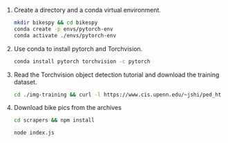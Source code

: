 1. Create a directory and a conda virtual environment.
   ```sh
   mkdir bikespy && cd bikespy
   conda create -p envs/pytorch-env
   conda activate ./envs/pytorch-env
   
1. Use conda to install pytorch and Torchvision.
   ```sh
   conda install pytorch torchvision -c pytorch
   ```

1. Read the Torchvision object detection tutorial and download the training dataset.
   ```sh
   cd ./img-training && curl -l https://www.cis.upenn.edu/~jshi/ped_html/PennFudanPed.zip && unzip PennFudanPed.zip && cd ../
   ```

1. Download bike pics from the archives
   ```sh
   cd scrapers && npm install
   ```
   ```sh
   node index.js
   ```
